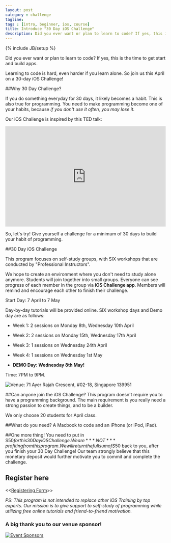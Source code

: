 ```yaml
---
layout: post
category : challenge
tagline: 
tags : [intro, beginner, ios, course]
title: Introduce "30 Day iOS Challenge"
description: Did you ever want or plan to learn to code? If yes, this is the time to get start and build apps.
---
```

{% include JB/setup %}

Did you ever want or plan to learn to code? If yes, this is the time to get start and build apps.

Learning to code is hard, even harder if you learn alone. So join us this April on a 30-day iOS Challenge!

##Why 30 Day Challenge?

If you do something everyday for 30 days, it likely becomes a habit. This is also true for programming. You need to make programming become one of your habits, because _if you don't use it often, you may lose it._ 

Our iOS Challenge is inspired by this TED talk:
<iframe src="http://embed.ted.com/talks/lang/en/matt_cutts_try_something_new_for_30_days.html" frameborder="0" scrolling="no" class="ted-video" style="width:100%;max-width:560px; height:315px;">
</iframe>
 

So, let's try! Give yourself a challenge for a minimum of 30 days to build your habit of programming.

##30 Day iOS Challenge 

This program focuses on self-study groups, with SIX workshops that are conducted by "Professional Instructors".

We hope to create an environment where you don't need to study alone anymore. Students will join together into small groups. Everyone can see progress of each member in the group via __iOS Challenge app__. Members will remind and encourage each other to finish their challenge.

Start Day: 7 April to 7 May

Day-by-day tutorials will be provided online. SIX workshop days and Demo day are as follows:

  - Week 1: 2 sessions on Monday 8th, Wednesday 10th April

  - Week 2: 2 sessions on Monday 15th, Wednesday 17th April

  - Week 3: 1 sessions on Wednesday 24th April

  - Week 4: 1 sessions on Wednesday 1st May
  
  - __DEMO Day: Wednesday 8th May!__

Time: 7PM to 9PM.

![Venue: 71 Ayer Rajah Crescent, #02-18, Singapore 139951](http://30d.me/assets/img/ios/Event-Venue-Plugin.png)

##Can anyone join the iOS Challenge?
This program doesn't require you to have a programming background. The main requirement is you really need a strong passion to create things, and to be a builder.

We only choose 20 students for April class.

##What do you need?
A Macbook to code and an iPhone (or iPod, iPad).

##One more thing!
You need to put in S$50 for this 30 Day iOS Challenge. We are ***NOT*** profiting from this program. We will return the full sum of S$50 back to you, after you finish your 30 Day Challenge! Our team strongly believe that this monetary deposit would further motivate you to commit and complete the challenge.


## Register here
<<<a href="https://docs.google.com/forms/d/1GX6XK6Kp82DOA3Jmsvjr3-GbbT_ytYlhlA-7RAILsjg/viewform" target="_blank">Registering Form</a>>>


_PS: This program is not intended to replace other iOS Training by top experts. Our mission is to give support to self-study of programming while utilizing free online tutorials and friend-to-friend motivation._

<p></p>

### A big thank you to our venue sponsor!

[![Event Sponsors](http://30d.me/assets/img/ios/Event-Sponsor-Small.png)](http://blk71.com)